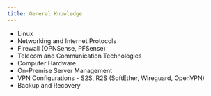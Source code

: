 ```yaml
---
title: General Knowledge
---
```


- Linux
- Networking and Internet Protocols
- Firewall (OPNSense, PFSense)
- Telecom and Communication Technologies
- Computer Hardware
- On-Premise Server Management
- VPN Configurations - S2S, R2S (SoftEther, Wireguard, OpenVPN)
- Backup and Recovery
